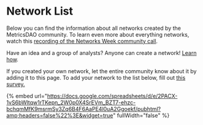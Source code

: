 # Network List

Below you can find the information about all networks created by the MetricsDAO community. To learn even more about everything networks, watch this [recording of the Networks Week community call](https://www.youtube.com/watch?v=Gu\_Q6wQaGGw).

Have an idea and a group of analysts? Anyone can create a network! [Learn how](https://docs.google.com/presentation/d/1ne5u63ZazyNSAUtncvtgiMLRo3hZuFgTpNHOOASHzzY/edit?usp=sharing).&#x20;

If you created your own network, let the entire community know about it by adding it to this page. To add your network to the list below, fill out [this survey.](https://forms.gle/7HqE7SM3vV3EdDxq8)

{% embed url="https://docs.google.com/spreadsheets/d/e/2PACX-1vS6bWltqw1rTKepn_2W0p0X4SrEVm_BZT7-ehzc-bchqmMfK9msrmSy3Zq6B4F6AaPE4l0uA2Ggoekf/pubhtml?amp;headers=false%22%3E&widget=true" fullWidth="false" %}
